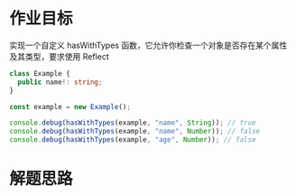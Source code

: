 # 作业目标

实现一个自定义 hasWithTypes 函数，它允许你检查一个对象是否存在某个属性及其类型，要求使用 Reflect

```ts
class Example {
  public name!: string;
}

const example = new Example();

console.debug(hasWithTypes(example, "name", String)); // true
console.debug(hasWithTypes(example, "name", Number)); // false
console.debug(hasWithTypes(example, "age", Number)); // false
```

# 解题思路